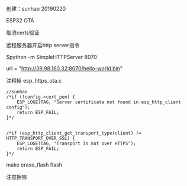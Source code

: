创建：sunhao 20190220

ESP32 OTA

取消certs验证

远程服务器开启http server指令

$python -m SimpleHTTPServer 8070


url = "http://39.98.160.32:8070/hello-world.bin"

  注释掉 esp_https_ota.c

    //sunhao
    /*if (!config->cert_pem) {
        ESP_LOGE(TAG, "Server certificate not found in esp_http_client config");
        return ESP_FAIL;
    }*/


    /*if (esp_http_client_get_transport_type(client) != HTTP_TRANSPORT_OVER_SSL) {
        ESP_LOGE(TAG, "Transport is not over HTTPS");
        return ESP_FAIL;
    }*/


make erase_flash flash

注意擦除